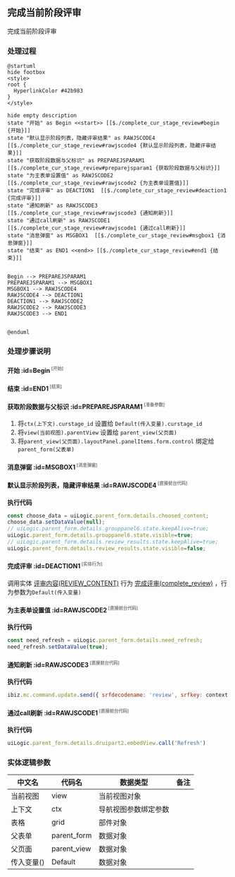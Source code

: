 ## 完成当前阶段评审 <!-- {docsify-ignore-all} -->

   完成当前阶段评审

### 处理过程

```plantuml
@startuml
hide footbox
<style>
root {
  HyperlinkColor #42b983
}
</style>

hide empty description
state "开始" as Begin <<start>> [[$./complete_cur_stage_review#begin {开始}]]
state "默认显示阶段列表，隐藏评审结果" as RAWJSCODE4  [[$./complete_cur_stage_review#rawjscode4 {默认显示阶段列表，隐藏评审结果}]]
state "获取阶段数据与父标识" as PREPAREJSPARAM1  [[$./complete_cur_stage_review#preparejsparam1 {获取阶段数据与父标识}]]
state "为主表单设置值" as RAWJSCODE2  [[$./complete_cur_stage_review#rawjscode2 {为主表单设置值}]]
state "完成评审" as DEACTION1  [[$./complete_cur_stage_review#deaction1 {完成评审}]]
state "通知刷新" as RAWJSCODE3  [[$./complete_cur_stage_review#rawjscode3 {通知刷新}]]
state "通过call刷新" as RAWJSCODE1  [[$./complete_cur_stage_review#rawjscode1 {通过call刷新}]]
state "消息弹窗" as MSGBOX1  [[$./complete_cur_stage_review#msgbox1 {消息弹窗}]]
state "结束" as END1 <<end>> [[$./complete_cur_stage_review#end1 {结束}]]


Begin --> PREPAREJSPARAM1
PREPAREJSPARAM1 --> MSGBOX1
MSGBOX1 --> RAWJSCODE4
RAWJSCODE4 --> DEACTION1
DEACTION1 --> RAWJSCODE2
RAWJSCODE2 --> RAWJSCODE3
RAWJSCODE3 --> END1


@enduml
```


### 处理步骤说明

#### 开始 :id=Begin<sup class="footnote-symbol"> <font color=gray size=1>[开始]</font></sup>




#### 结束 :id=END1<sup class="footnote-symbol"> <font color=gray size=1>[结束]</font></sup>




#### 获取阶段数据与父标识 :id=PREPAREJSPARAM1<sup class="footnote-symbol"> <font color=gray size=1>[准备参数]</font></sup>



1. 将`ctx(上下文).curstage_id` 设置给  `Default(传入变量).curstage_id`
2. 将`view(当前视图).parentView` 设置给  `parent_view(父页面)`
3. 将`parent_view(父页面).layoutPanel.panelItems.form.control` 绑定给  `parent_form(父表单)`

#### 消息弹窗 :id=MSGBOX1<sup class="footnote-symbol"> <font color=gray size=1>[消息弹窗]</font></sup>




#### 默认显示阶段列表，隐藏评审结果 :id=RAWJSCODE4<sup class="footnote-symbol"> <font color=gray size=1>[直接前台代码]</font></sup>



<p class="panel-title"><b>执行代码</b></p>

```javascript
const choose_data = uiLogic.parent_form.details.choosed_content;
choose_data.setDataValue(null);
// uiLogic.parent_form.details.grouppanel6.state.keepAlive=true;
uiLogic.parent_form.details.grouppanel6.state.visible=true;
// uiLogic.parent_form.details.review_results.state.keepAlive=true;
uiLogic.parent_form.details.review_results.state.visible=false;

```

#### 完成评审 :id=DEACTION1<sup class="footnote-symbol"> <font color=gray size=1>[实体行为]</font></sup>



调用实体 [评审内容(REVIEW_CONTENT)](module/TestMgmt/review_content.md) 行为 [完成评审(complete_review)](module/TestMgmt/review_content#行为) ，行为参数为`Default(传入变量)`

#### 为主表单设置值 :id=RAWJSCODE2<sup class="footnote-symbol"> <font color=gray size=1>[直接前台代码]</font></sup>



<p class="panel-title"><b>执行代码</b></p>

```javascript
const need_refresh = uiLogic.parent_form.details.need_refresh;
need_refresh.setDataValue(true);
```

#### 通知刷新 :id=RAWJSCODE3<sup class="footnote-symbol"> <font color=gray size=1>[直接前台代码]</font></sup>



<p class="panel-title"><b>执行代码</b></p>

```javascript
ibiz.mc.command.update.send({ srfdecodename: 'review', srfkey: context.review})
```

#### 通过call刷新 :id=RAWJSCODE1<sup class="footnote-symbol"> <font color=gray size=1>[直接前台代码]</font></sup>



<p class="panel-title"><b>执行代码</b></p>

```javascript
uiLogic.parent_form.details.druipart2.embedView.call('Refresh')
```



### 实体逻辑参数

|    中文名   |    代码名    |  数据类型      |备注 |
| --------| --------| --------  | --------   |
|当前视图|view|当前视图对象||
|上下文|ctx|导航视图参数绑定参数||
|表格|grid|部件对象||
|父表单|parent_form|数据对象||
|父页面|parent_view|数据对象||
|传入变量(<i class="fa fa-check"/></i>)|Default|数据对象||
